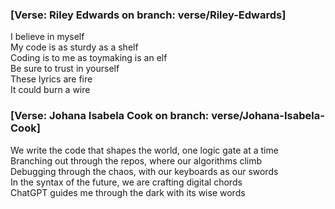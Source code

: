  ### [Verse: Riley Edwards on branch: verse/Riley-Edwards]
I believe in myself  
My code is as sturdy as a shelf  
Coding is to me as toymaking is an elf  
Be sure to trust in yourself  
These lyrics are fire  
It could burn a wire  

### [Verse: Johana Isabela Cook on branch: verse/Johana-Isabela-Cook]

We write the code that shapes the world, one logic gate at a time  
Branching out through the repos, where our algorithms climb  
Debugging through the chaos, with our keyboards as our swords  
In the syntax of the future, we are crafting digital chords  
ChatGPT guides me through the dark with its wise words  

